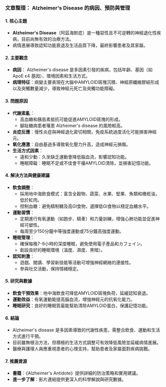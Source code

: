 ### 文章整理： Alzheimer's Disease 的病因、預防與管理

#### 1. 核心主題
- **Alzheimer's Disease**（阿茲海默症）是一種惡性且不可逆轉的神經退化性疾病，目前尚無有效的治療方法。
- 病情進展導致認知功能衰退及生活品質下降，最終影響患者及其家屬。

#### 2. 主要觀念
- **病因**： Alzheimer's disease 是多因素引發的疾病，包括年齡、基因（如 ApoE ε4 基因）、環境因素和生活方式。
- **病理特征**：病變主要表現在大腦中AMYLOID斑塊沉積、神經原纖維膠結形成以及突觸數量減少，導致神經元死亡及突觸功能障礙。

#### 3. 問題原因
- **代謝紊亂**：
  - 高血糖和胰島素抵抗可能促進AMYLOID斑塊的形成。
  - 腳趾糖病患者罹患 Alzheimer's disease 的風險較高。
- **炎症反應**：慢性炎症與神經退化密切相關，免疫系統過度活化可能損害神經元。
- **氧化應激**：自由基過多導致氧化壓力升高，造成神經元損傷。
- **生活方式因素**：
  - 違和少動：久坐缺乏運動會降低腦血流，影響認知功能。
  - 睡眠障礙：睡眠不足或不佳會干擾AMYLOID清除，並損害記憶功能。

#### 4. 解決方法與健康建議
- **飲食調整**：
  - 採用地中海飲食模式：富含全穀物、蔬菜、水果、堅果、魚類和橄榄油，低於紅肉。
  - 控制血糖：避免精制糖及高GI食物，選擇低GI食物以穩定血糖水平。
- **運動習慣**：
  - 定期進行有氧運動（如跑步、騎車）和力量訓練，增強心肺功能並促進神經可塑性。
  - 每周至少150分鐘中等強度運動或75分鐘高強度運動。
- **睡眠管理**：
  - 確保每晚7-9小時的深度睡眠，避免使用電子產品和カフェイン。
  - 創設良好的睡眠環境（溫度、濕度、黑暗）。
- **認知刺激**：
  - 遊戲、閱讀、學習新技能等活動可增強神經網絡的連接性。
  - 參與社交活動，保持情緒穩定。

#### 5. 研究與數據
- **飲食干預效果**：地中海飲食可降低AMYLOID斑塊負荷，延緩認知衰退。
- **運動效益**：有氧運動能提高腦血流，增強神經元的抗氧化能力。
- **睡眠研究**：良好的睡眠質最能幫助清除AMYLOID蛋白，保護記憶功能。

#### 6. 結論
- Alzheimer's disease 是多因素導致的代謝性疾患，需整合飲食、運動和生活方式進行干預。
- 目前雖無根治方法，但積極的生活方式調整可有效降低風險並延緩病情進展。
- 醫療與護理人員應重視患者的心理支持，幫助患者及家屬面對疾病挑戰。

#### 7. 推薦資源
- **書籍**：《Alzheimer's Antidote》提供詳細的防治策略和實用建議。
- **進一步了解**：影片連結提供更深入的科學解說與研究數據。